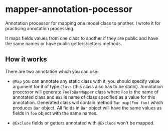 # mapper-annotation-pocessor
Annotation processor for mapping one model class to another.
I wrote it for practising annotation processing.

It maps fields values from one class to another if they are public and have the same names or have public getters/setters methods.

## How it works

There are two annotation which you can use:

* `@Map` you can annotate any static class with it, you should specify value argument for it of type `Class` (this class also has to be static). 
Annotation processor will generate `FooToBarMapper` class where `Foo` is the name of annotated class and `Baz` is name of class specified
as a value for this annotation.
Generated class will contain method `Bar map(Foo foo)` which produces `Bar` object.
All fields in `Bar` object will have the same values as fields in `foo` object with the same names. 

* `@Exclude` fields or getters annotated with `@Exclude` won't be mapped.
